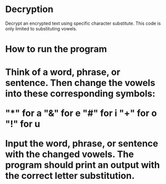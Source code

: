 # Decryption
Decrypt an encrypted text using specific character substitute. This code is only limited to substituting vowels.

<h1> How to run the program <h1>
  
  Think of a word, phrase, or sentence. Then change the vowels into these corresponding symbols:
  
  "*" for a
  "&" for e
  "#" for i
  "+" for o
  "!" for u
  
  Input the word, phrase, or sentence with the changed vowels.
  The program should print an output with the correct letter substitution.
